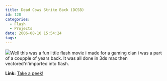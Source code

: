 ```yaml
---
title: Dead Cows Strike Back (DCSB)
id: 128
categories:
  - Flash
  - Projects
date: 2006-08-10 15:54:24
tags:
---
```


![](/wp-content/uploads/Image/DCSB.gif)Well this was a fun little flash movie i made for a gaming clan i was a part of a coupple of years back. It was all done in 3ds max then vectored'n'imported into flash.

**Link:** [Take a peek!](https://www.mikecann.co.uk/flash/DCSB.html)